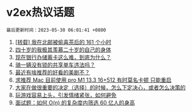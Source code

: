 # v2ex热议话题

`最后更新时间：2023-05-30 06:01:41 +0800`

1. [[转载] 我在北邮被偷喜茶后的 161 个小时](https://www.v2ex.com/t/943867)
1. [四十岁的我极其羡慕二十岁的自己的身体](https://www.v2ex.com/t/943721)
1. [现在银行办储蓄卡这么难，到底为什么？](https://www.v2ex.com/t/943822)
1. [骑一辆没有锁的共享单车违法吗？](https://www.v2ex.com/t/943754)
1. [最近有啥推荐的好看的美剧不？](https://www.v2ex.com/t/943802)
1. [求推荐 Mac 目前使用 pro M1 13.3 16+512 有时莫名卡顿 只能重启](https://www.v2ex.com/t/943779)
1. [大家在做很重要的决定（选择）的时候，怎么下定决心，或者怎么决策的](https://www.v2ex.com/t/943803)
1. [玩游戏容易上头，引发情绪紧张，如何避免](https://www.v2ex.com/t/943801)
1. [面试题：如何 O(n) 的复杂度内筛选 60 亿人的身高](https://www.v2ex.com/t/943925)

